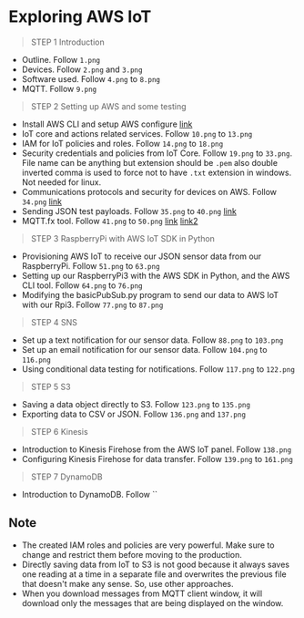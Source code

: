 # Exploring AWS IoT

>STEP 1
>Introduction

- Outline. Follow `1.png`
- Devices. Follow `2.png` and `3.png`
- Software used. Follow `4.png` to `8.png`
- MQTT. Follow `9.png`

>STEP 2
>Setting up AWS and some testing 

- Install AWS CLI and setup AWS configure [link](https://docs.aws.amazon.com/cli/latest/userguide/cli-chap-install.html)
- IoT core and actions related services. Follow `10.png` to `13.png`
- IAM for IoT policies and roles. Follow `14.png` to `18.png`
- Security credentials and policies from IoT Core. Follow `19.png` to `33.png`. 
File name can be anything but extension should be `.pem` also double inverted comma 
is used to force not to have `.txt` extension in windows. Not needed for linux. 
- Communications protocols and security for devices on AWS. Follow `34.png` [link](https://aws.amazon.com/about-aws/whats-new/2018/02/aws-iot-core-now-supports-mqtt-connections-with-certificate-based-client-authentication-on-port-443/)
- Sending JSON test payloads. Follow `35.png` to `40.png` [link](https://github.com/sborsay/AWS-IoT/blob/master/AWSCLI_Payload_Tester)
- MQTT.fx tool. Follow `41.png` to `50.png` [link](https://github.com/sborsay/AWS-IoT/blob/master/AWSCLI_Payload_Tester)
[link2](https://mqttfx.jensd.de/)

>STEP 3
>RaspberryPi with AWS IoT SDK in Python 

- Provisioning AWS IoT to receive our JSON sensor data from our RaspberryPi. Follow 
`51.png` to `63.png`
- Setting up our RaspberryPi3 with the AWS SDK in Python, and the AWS CLI tool. Follow
`64.png` to `76.png`
- Modifying the basicPubSub.py program to send our data to AWS IoT with our Rpi3. Follow 
`77.png` to `87.png`

>STEP 4
>SNS

- Set up a text notification for our sensor data. Follow `88.png` to `103.png`
- Set up an email notification for our sensor data. Follow `104.png` to `116.png`
- Using conditional data testing for notifications. Follow `117.png` to `122.png`  

>STEP 5
>S3

- Saving a data object directly to S3. Follow `123.png` to `135.png`
- Exporting data to CSV or JSON. Follow `136.png` and `137.png`

>STEP 6
>Kinesis

- Introduction to Kinesis Firehose from the AWS IoT panel. Follow `138.png`
- Configuring Kinesis Firehose for data transfer. Follow `139.png` to `161.png`

>STEP 7
>DynamoDB

- Introduction to DynamoDB. Follow ``

## Note

- The created IAM roles and policies are very powerful. Make sure to 
change and restrict them before moving to the production. 
- Directly saving data from IoT to S3 is not good because it always saves 
one reading at a time in a separate file and overwrites the previous file that doesn't 
make any sense. So, use other approaches. 
- When you download messages from MQTT client window, it will download only the 
messages that are being displayed on the window. 


